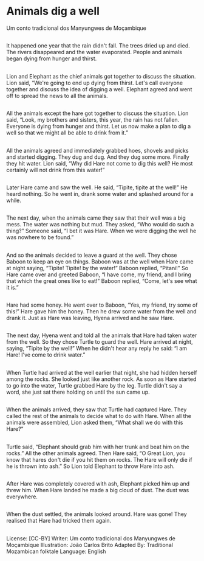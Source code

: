 # Animals dig a well
Um conto tradicional dos Manyungwes de Moçambique

##
It happened one year that the rain didn't fall. The trees dried up and died. The rivers
disappeared and the water evaporated. People and animals began dying from hunger and
thirst.

##
Lion and Elephant as the chief animals got together to discuss the situation. Lion said,
“We're going to end up dying from thirst. Let's call everyone together and discuss the idea
of digging a well. Elephant agreed and went off to spread the news to all the animals.

##
All the animals except the hare got together to discuss the situation. Lion said, “Look, my
brothers and sisters, this year, the rain has not fallen. Everyone is dying from hunger and
thirst. Let us now make a plan to dig a well so that we might all be able to drink from it.”

##
All the animals agreed and immediately grabbed hoes, shovels and picks and started
digging. They dug and dug. And they dug some more. Finally they hit water. Lion said, “Why
did Hare not come to dig this well? He most certainly will not drink from this water!”

##
Later Hare came and saw the well. He said, “Tipite, tipite at the well!” He heard nothing. So
he went in, drank some water and splashed around for a while.

##
The next day, when the animals came they saw that their well was a big mess. The water
was nothing but mud. They asked, “Who would do such a thing?” Someone said, “I bet it
was Hare. When we were digging the well he was nowhere to be found.”

##
And so the animals decided to leave a guard at the well. They
chose Baboon to keep an eye on things. Baboon was at the well
when Hare came at night saying, “Tipite! Tipite! by the water!”
Baboon replied, “Pitani!” So Hare came over and greeted Baboon,
“I have come, my friend, and I bring that which the great ones like
to eat!” Baboon replied, “Come, let's see what it is.”

##
Hare had some honey. He went over to Baboon, “Yes, my friend, try some of this!” Hare
gave him the honey. Then he drew some water from the well and drank it. Just as Hare was
leaving, Hyena arrived and he saw Hare.

##
The next day, Hyena went and told all the animals that Hare had taken water from the well.
So they chose Turtle to guard the well. Hare arrived at night, saying, “Tipite by the well!”
When he didn't hear any reply he said: “I am Hare! I've come to drink water.”

##
When Turtle had arrived at the well earlier that night, she had hidden herself among the
rocks. She looked just like another rock. As soon as Hare started to go into the water, Turtle
grabbed Hare by the leg. Turtle didn't say a word, she just sat there holding on until the sun
came up.

##
When the animals arrived, they saw that Turtle had captured Hare. They called the rest of
the animals to decide what to do with Hare. When all the animals were assembled, Lion
asked them, “What shall we do with this Hare?”

##
Turtle said, “Elephant should grab him with her trunk and beat him on the rocks.” All the
other animals agreed. Then Hare said, “O Great Lion, you know that hares don't die if you
hit them on rocks. The Hare will only die if he is thrown into ash.” So Lion told Elephant to
throw Hare into ash.

##
After Hare was completely covered with ash, Elephant picked him up and threw him. When
Hare landed he made a big cloud of dust. The dust was everywhere.

##
When the dust settled, the animals
looked around. Hare was gone!
They realised that Hare had tricked
them again.

##
License: [CC-BY]
Writer: Um conto tradicional dos Manyungwes de Moçambique
Illustration: João Carlos Brito
Adapted By: Traditional Mozambican folktale
Language: English

